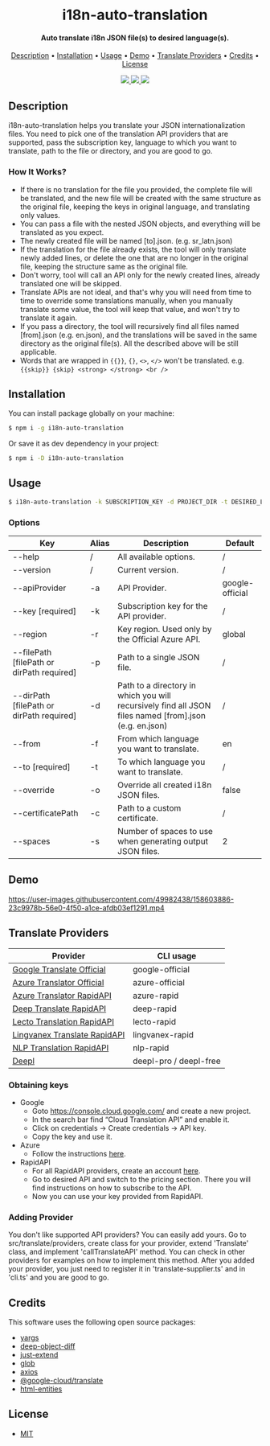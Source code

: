 <h1 align="center">
  <br>
  i18n-auto-translation
  <br>
</h1>

<h4 align="center">Auto translate i18n JSON file(s) to desired language(s).</h4>

<p align="center">
  <a href="#description">Description</a> •
  <a href="#installation">Installation</a> •
  <a href="#usage">Usage</a> •
  <a href="#demo">Demo</a> •
  <a href="#translate-providers">Translate Providers</a> •
  <a href="#credits">Credits</a> •
  <a href="#license">License</a>
</p>

<p align="center">
  <a href="https://github.com/while1618/i18n-auto-translation/actions/workflows/build.yml" alt="Build">
    <img src="https://github.com/while1618/i18n-auto-translation/actions/workflows/build.yml/badge.svg" />
  </a>
  <a href="https://www.npmjs.com/package/i18n-auto-translation" alt="NPM Version">
    <img src="https://img.shields.io/badge/npm-v1.4.1-blue" />
  </a>
  <a href="LICENSE" alt="License">
    <img src="https://img.shields.io/github/license/while1618/i18n-auto-translation" />
  </a>
</p>
  
## Description

i18n-auto-translation helps you translate your JSON internationalization files. You need to pick one of the translation API providers that are supported, pass the subscription key, language to which you want to translate, path to the file or directory, and you are good to go.

### How It Works?

- If there is no translation for the file you provided, the complete file will be translated, and the new file will be created with the same structure as the original file, keeping the keys in original language, and translating only values.
- You can pass a file with the nested JSON objects, and everything will be translated as you expect.
- The newly created file will be named [to].json. (e.g. sr_latn.json)
- If the translation for the file already exists, the tool will only translate newly added lines, or delete the one that are no longer in the original file, keeping the structure same as the original file.
- Don't worry, tool will call an API only for the newly created lines, already translated one will be skipped.
- Translate APIs are not ideal, and that's why you will need from time to time to override some translations manually, when you manually translate some value, the tool will keep that value, and won't try to translate it again.
- If you pass a directory, the tool will recursively find all files named [from].json (e.g. en.json), and the translations will be saved in the same directory as the original file(s). All the described above will be still applicable.
- Words that are wrapped in `{{}}`, `{}`, `<>`, `</>` won't be translated. e.g. `{{skip}} {skip} <strong> </strong> <br />`

## Installation

You can install package globally on your machine:

```bash
$ npm i -g i18n-auto-translation
```

Or save it as dev dependency in your project:

```bash
$ npm i -D i18n-auto-translation
```

## Usage

```bash
$ i18n-auto-translation -k SUBSCRIPTION_KEY -d PROJECT_DIR -t DESIRED_LANGUAGE
```

### Options

| Key                                       | Alias | Description                                                                                            | Default         |
| ----------------------------------------- | ----- | ------------------------------------------------------------------------------------------------------ | --------------- |
| --help                                    | /     | All available options.                                                                                 | /               |
| --version                                 | /     | Current version.                                                                                       | /               |
| --apiProvider                             | -a    | API Provider.                                                                                          | google-official |
| --key [required]                          | -k    | Subscription key for the API provider.                                                                 | /               |
| --region                                  | -r    | Key region. Used only by the Official Azure API.                                                       | global          |
| --filePath [filePath or dirPath required] | -p    | Path to a single JSON file.                                                                            | /               |
| --dirPath [filePath or dirPath required]  | -d    | Path to a directory in which you will recursively find all JSON files named [from].json (e.g. en.json) | /               |
| --from                                    | -f    | From which language you want to translate.                                                             | en              |
| --to [required]                           | -t    | To which language you want to translate.                                                               | /               |
| --override                                | -o    | Override all created i18n JSON files.                                                                  | false           |
| --certificatePath                         | -c    | Path to a custom certificate.                                                                          | /               |
| --spaces                                  | -s    | Number of spaces to use when generating output JSON files.                                             | 2               |

## Demo

https://user-images.githubusercontent.com/49982438/158603886-23c9978b-56e0-4f50-a1ce-afdb03ef1291.mp4

## Translate Providers

| Provider                                                                                                                          | CLI usage              |
| --------------------------------------------------------------------------------------------------------------------------------- | ---------------------- |
| [Google Translate Official](https://cloud.google.com/translate/)                                                                  | google-official        |
| [Azure Translator Official](https://azure.microsoft.com/en-us/services/cognitive-services/translator/)                            | azure-official         |
| [Azure Translator RapidAPI](https://rapidapi.com/microsoft-azure-org-microsoft-cognitive-services/api/microsoft-translator-text/) | azure-rapid            |
| [Deep Translate RapidAPI](https://rapidapi.com/gatzuma/api/deep-translate1/)                                                      | deep-rapid             |
| [Lecto Translation RapidAPI](https://rapidapi.com/lecto-lecto-default/api/lecto-translation/)                                     | lecto-rapid            |
| [Lingvanex Translate RapidAPI](https://rapidapi.com/Lingvanex/api/lingvanex-translate/)                                           | lingvanex-rapid        |
| [NLP Translation RapidAPI](https://rapidapi.com/gofitech/api/nlp-translation/)                                                    | nlp-rapid              |
| [Deepl](https://www.deepl.com/pro-api?cta=header-pro-api)                                                                         | deepl-pro / deepl-free |

### Obtaining keys

- Google
  - Goto https://console.cloud.google.com/ and create a new project.
  - In the search bar find “Cloud Translation API” and enable it.
  - Click on credentials -> Create credentials -> API key.
  - Copy the key and use it.
- Azure
  - Follow the instructions [here](https://docs.microsoft.com/en-us/azure/cognitive-services/translator/quickstart-translator?tabs=nodejs#prerequisites).
- RapidAPI
  - For all RapidAPI providers, create an account [here](https://rapidapi.com/).
  - Go to desired API and switch to the pricing section. There you will find instructions on how to subscribe to the API.
  - Now you can use your key provided from RapidAPI.

### Adding Provider

You don't like supported API providers? You can easily add yours. Go to src/translate/providers, create class for your provider, extend 'Translate' class, and implement 'callTranslateAPI' method. You can check in other providers for examples on how to implement this method. After you added your provider, you just need to register it in 'translate-supplier.ts' and in 'cli.ts' and you are good to go.

## Credits

This software uses the following open source packages:

- [yargs](https://github.com/yargs/yargs)
- [deep-object-diff](https://github.com/mattphillips/deep-object-diff)
- [just-extend](https://github.com/angus-c/just)
- [glob](https://github.com/isaacs/node-glob)
- [axios](https://github.com/axios/axios)
- [@google-cloud/translate](https://github.com/googleapis/nodejs-translate)
- [html-entities](https://github.com/mdevils/html-entities)

## License

- [MIT](LICENSE)
